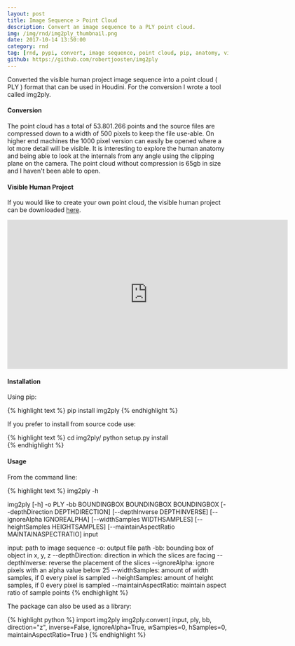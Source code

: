 ```yaml
---
layout: post
title: Image Sequence > Point Cloud
description: Convert an image sequence to a PLY point cloud.
img: /img/rnd/img2ply_thumbnail.png
date: 2017-10-14 13:50:00
category: rnd
tag: [rnd, pypi, convert, image sequence, point cloud, pip, anatomy, visible human]
github: https://github.com/robertjoosten/img2ply
---
```


<p class="justify">Converted the visible human project image sequence into a point cloud ( PLY ) format that can be used in Houdini. For the conversion I wrote a tool called img2ply.<p>

<h4>Conversion</h4>
<p class="justify">The point cloud has a total of 53.801.266 points and the source files are compressed down to a width of 500 pixels to keep the file use-able. On higher end machines the 1000 pixel version can easily be opened where a lot more detail will be visible. It is interesting to explore the human anatomy and being able to look at the internals from any angle using the clipping plane on the camera. The point cloud without compression is 65gb in size and I haven't been able to open.</p>

<h4>Visible Human Project</h4>
<p class="justify">If you would like to create your own point cloud, the visible human project can be downloaded <a href="https://www.nlm.nih.gov/research/visible/visible_human.html">here</a>.</p>

<p align="center"><iframe src="https://player.vimeo.com/video/238207429?color=ff9933&title=0&byline=0&portrait=0" width="640" height="340" frameborder="0" webkitallowfullscreen mozallowfullscreen allowfullscreen></iframe></p>

<h4>Installation</h4>
Using pip:

{% highlight text %}
pip install img2ply
{% endhighlight %}

If you prefer to install from source code use:

{% highlight text %}
cd img2ply/
python setup.py install  
{% endhighlight %}

<h4>Usage</h4>
From the command line:

{% highlight text %}
img2ply -h

img2ply [-h] -o PLY -bb BOUNDINGBOX BOUNDINGBOX BOUNDINGBOX
  [--depthDirection DEPTHDIRECTION] [--depthInverse DEPTHINVERSE]
  [--ignoreAlpha IGNOREALPHA] [--widthSamples WIDTHSAMPLES]
  [--heightSamples HEIGHTSAMPLES]
  [--maintainAspectRatio MAINTAINASPECTRATIO]
  input

input:                  path to image sequence
-o:                     output file path
-bb:                    bounding box of object in x, y, z
--depthDirection:       direction in which the slices are facing
--depthInverse:         reverse the placement of the slices
--ignoreAlpha:          ignore pixels with an alpha value below 25
--widthSamples:         amount of width samples, if 0 every pixel is sampled
--heightSamples:        amount of height samples, if 0 every pixel is sampled
--maintainAspectRatio:  maintain aspect ratio of sample points
{% endhighlight %}

The package can also be used as a library:

{% highlight python %}
import img2ply
img2ply.convert(
    input, 
    ply, 
    bb,
    direction="z", 
    inverse=False,
    ignoreAlpha=True,
    wSamples=0, 
    hSamples=0, 
    maintainAspectRatio=True
)
{% endhighlight %}